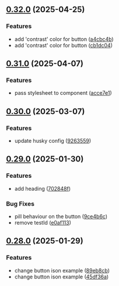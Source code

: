 ## [0.32.0](https://github.com/barbaraschiavinato/accelerator-component-library/compare/v0.31.0...v0.32.0) (2025-04-25)


### Features

* add 'contrast' color for button ([a4cbc4b](https://github.com/barbaraschiavinato/accelerator-component-library/commit/a4cbc4b701781254a8b389b577ff40b9f54fd219))
* add 'contrast' color for button ([cb1dc04](https://github.com/barbaraschiavinato/accelerator-component-library/commit/cb1dc047c312ff58236fca8742c1ab29f298dc6c))

## [0.31.0](https://github.com/barbaraschiavinato/accelerator-component-library/compare/v0.30.0...v0.31.0) (2025-04-07)


### Features

* pass stylesheet to component ([acce7e1](https://github.com/barbaraschiavinato/accelerator-component-library/commit/acce7e1a4eb98fda48dd1194b3d19852bed974e5))

## [0.30.0](https://github.com/barbaraschiavinato/accelerator-component-library/compare/v0.29.0...v0.30.0) (2025-03-07)


### Features

* update husky config ([9263559](https://github.com/barbaraschiavinato/accelerator-component-library/commit/9263559b0de43dfb544f87320b3e3660236f35f9))

## [0.29.0](https://github.com/barbaraschiavinato/accelerator-component-library/compare/v0.28.0...v0.29.0) (2025-01-30)


### Features

* add heading ([702848f](https://github.com/barbaraschiavinato/accelerator-component-library/commit/702848f3194c82e8e4892f8e6f411870fa98f7ad))


### Bug Fixes

* pill behaviour on the button ([9ce4b6c](https://github.com/barbaraschiavinato/accelerator-component-library/commit/9ce4b6c27c18da10687e316cf802f54c72b78f74))
* remove testId ([e0af113](https://github.com/barbaraschiavinato/accelerator-component-library/commit/e0af1134b3ab4030072c21781b6fed54ecbdbc75))

## [0.28.0](https://github.com/barbaraschiavinato/accelerator-component-library/compare/v0.27.0...v0.28.0) (2025-01-29)


### Features

* change button ison example ([89eb8cb](https://github.com/barbaraschiavinato/accelerator-component-library/commit/89eb8cb12a6ba2cc5308db4504da9256e8ec44df))
* change button ison example ([45df36a](https://github.com/barbaraschiavinato/accelerator-component-library/commit/45df36ad3958aa44db01440ef87d9e8f0f839d8a))


